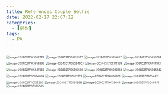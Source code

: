 ```yaml
---
title: References Couple Selfie
date: 2022-02-17 22:07:12
categories:
  - [摄影]
tags:
  - PX
---
```


<img src="https://hais-note-pics-1301462215.cos.ap-chengdu.myqcloud.com/image-20240217103052778.png" alt="image-20240217103052778" style="zoom:50%;" />

<img src="https://hais-note-pics-1301462215.cos.ap-chengdu.myqcloud.com/image-20240217103120577.png" alt="image-20240217103120577" style="zoom:50%;" />

<img src="https://hais-note-pics-1301462215.cos.ap-chengdu.myqcloud.com/image-20240217103810627.png" alt="image-20240217103810627" style="zoom:50%;" />

<img src="https://hais-note-pics-1301462215.cos.ap-chengdu.myqcloud.com/image-20240217103836784.png" alt="image-20240217103836784" style="zoom:50%;" />

<img src="https://hais-note-pics-1301462215.cos.ap-chengdu.myqcloud.com/image-20240217103858399.png" alt="image-20240217103858399" style="zoom:50%;" />

<img src="https://hais-note-pics-1301462215.cos.ap-chengdu.myqcloud.com/image-20240217105054503.png" alt="image-20240217105054503" style="zoom:50%;" />

<img src="https://hais-note-pics-1301462215.cos.ap-chengdu.myqcloud.com/image-20240217105711329.png" alt="image-20240217105711329" style="zoom:50%;" />

<img src="https://hais-note-pics-1301462215.cos.ap-chengdu.myqcloud.com/image-20240217105744182.png" alt="image-20240217105744182" style="zoom:50%;" />

<img src="https://hais-note-pics-1301462215.cos.ap-chengdu.myqcloud.com/image-20240217105847462.png" alt="image-20240217105847462" style="zoom:50%;" />

<img src="https://hais-note-pics-1301462215.cos.ap-chengdu.myqcloud.com/image-20240217105915560.png" alt="image-20240217105915560" style="zoom:50%;" />

<img src="https://hais-note-pics-1301462215.cos.ap-chengdu.myqcloud.com/image-20240217105930168.png" alt="image-20240217105930168" style="zoom:50%;" />

<img src="https://hais-note-pics-1301462215.cos.ap-chengdu.myqcloud.com/image-20240217105945842.png" alt="image-20240217105945842" style="zoom:50%;" />

<img src="https://hais-note-pics-1301462215.cos.ap-chengdu.myqcloud.com/image-20240217110006089.png" alt="image-20240217110006089" style="zoom:50%;" />

<img src="https://hais-note-pics-1301462215.cos.ap-chengdu.myqcloud.com/image-20240217110021103.png" alt="image-20240217110021103" style="zoom:50%;" />

<img src="https://hais-note-pics-1301462215.cos.ap-chengdu.myqcloud.com/image-20240217110035661.png" alt="image-20240217110035661" style="zoom:50%;" />

<img src="https://hais-note-pics-1301462215.cos.ap-chengdu.myqcloud.com/image-20240217110054412.png" alt="image-20240217110054412" style="zoom:50%;" />

<img src="https://hais-note-pics-1301462215.cos.ap-chengdu.myqcloud.com/image-20240217110109380.png" alt="image-20240217110109380" style="zoom:50%;" />

<img src="https://hais-note-pics-1301462215.cos.ap-chengdu.myqcloud.com/image-20240217110124328.png" alt="image-20240217110124328" style="zoom:50%;" />

<img src="https://hais-note-pics-1301462215.cos.ap-chengdu.myqcloud.com/image-20240217110139844.png" alt="image-20240217110139844" style="zoom:50%;" />

<img src="https://hais-note-pics-1301462215.cos.ap-chengdu.myqcloud.com/image-20240217110248474.png" alt="image-20240217110248474" style="zoom:50%;" />

<img src="https://hais-note-pics-1301462215.cos.ap-chengdu.myqcloud.com/image-20240217110305505.png" alt="image-20240217110305505" style="zoom:50%;" />
